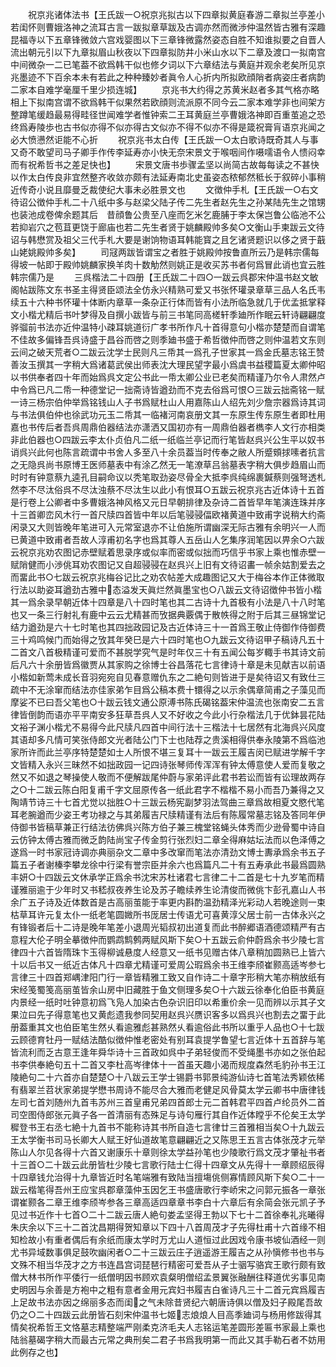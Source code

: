 <!-- { "loadSidebar": true } -->
　　祝京兆诸体法书【王氏跋一○祝京兆拟古以下四章拟黄庭春游二章拟兰亭差小若闺怀则曹娥洛神之流耳古言一跋拟章草跋及古调亦然而微渉仲温然皆古雅有深趣昆福寺以下五章锋微敛六宫戏婴图以下三章锋微露然姿态自胜不知谁拟要之自晋人流出朝元引以下九章拟眉山秋夜以下四章拟防井小米山水以下二章及渡口一拟南宫中间微杂一二已笔葢不欲爲韩干似也修夕词以下六章结法与黄庭并观余老矣所见京兆墨迹不下百余本未有若此之种种臻妙者眞令人心折内所拟欧顔陗者病姿庄者病韵二家本自难学毫厘千里少损连城】
　　京兆书大约得之苏黄米赵者多其气格亦略相上下拟南宫谓不欲爲韩干似果然若欧顔则流派原不同今云二家本难学非也间架方整蹲笔缓趋最易得畦径世闻难学者惟钟索二王耳黄庭兰亭曹娥洛神即百重茧追之恐终爲寿陵歩也古书似亦得不似亦得古文似亦不得不似亦不得是箴祝膏肓语京兆闻之必大愤懑然讵能不心折
　　祝京兆书太白传【王氏跋一○太白歌诗既奇其人与事又奇不敢望司马子卿手作传李延寿亦小快无奈宋景文于喉咽间作嗫嚅语令人愦闷幸而有祝希哲书之差足快也】
　　宋景文唐书歩骤孟坚以尚简古故每每读之不甚快以作太白传良非宜然整齐收敛亦颇有法延寿南北史虽姿态秾郁然秪长于叙碎小事稍近传奇小说且靡曼乏裁使纪大事未必胜景文也
　　文徴仲手札【王氏跋一○右文待诏公徴仲手札二十八纸中多与赵梁父陆子传二先生者赵先生之孙某陆先生之馆甥也装池成卷俾余题其后　昔顔鲁公贵至八座而乞米乞鹿脯于李太保岂鲁公临池不公若抑岩穴之苞苴更饶于廊庙也若二先生者贤于姚麟殿帅多矣○文衡山手柬跋云文待诏与韩懋赏及祖父三代手札大要是谢饷物语耳韩能寳之且乞诸贤题识以侈之贤于蕺山姥姚殿帅多矣】
　　司冦两跋皆谓宝之者胜于姚殿帅按鲁直所云乃是韩宗儒每得坡一帖即于殿帅姚麟家换羊肉十数觔然则姚正是收买苏书者何爲冒此诮也宜云胜韩宗儒乃是
　　三呉楷法二十四册【王氏跋二十四○一跋云呉郡宋仲温书赵文敏阁帖跋陈文东书圣主得贤臣颂法全仿永兴精熟可爱又书张怀瓘录章草三品人名氏韦续五十六种书怀瓘十体断内章草一条杂正行体而皆有小法所临急就几于优孟抵掌释文小楷尤精后书叶梦得及自撰小跋皆与前三书笔同高槎轩季廸所作眠云轩诗翩翩度骅骝前书法亦近仲温特小疎耳姚道衍广孝书所作凡十首得意句小楷亦楚楚而自谓笔不佳故多偏锋吾呉诗盛于昌谷而啓之则季廸书盛于希哲徴仲而啓之则仲温若文东则云间之破天荒者○二跋云沈学士民则凡三帋其一爲孔子世家其一爲金氏墓志铭王赞善汝玉撰其一字稍大爲诸葛武侯出师表沈大理民望字最小爲虞书益稷篇夏太卿仲昭以书供奉者四十年而始爲呉文定公书此一帋太卿公业已老矣而精谨乃尔令人肃然卢中令爲已凡二帋一种德堂记一拙斋诗皆遒劲而不克去俗爲可恨○三跋云拙斋铭一赋一诗三杨宗伯仲举爲铭钱山人子书爲赋杜山人用嘉陈山人绍先刘少詹宗器爲诗其词与书法俱伯仲也徐武功元玉二帋其一临褚河南哀册文其一东原生传东原生者即杜用嘉也书传后者吾呉周鼎伯器结法亦潇洒又国初亦有一周鼎伯器者檇李人文行亦相类非此伯器也○四跋云李太仆贞伯凡二纸一纸临兰亭记而行笔皆赵呉兴公生平以奴书诮呉兴此何也陈言疏谓中书舍人多至八十余员葢当时传奉之敝人所蹙頞捄嗉者抗言之无隐呉尚书原博王医师墓表中有涂乙然无一笔潦草吕翁墓表字稍大俱步趋眉山而时时有钟意蔡九逵孔目嗣命议以秃笔取劲姿尽骨全大抵李呉纯绵裹鍼蔡则强弩透札然李不尽汰俗呉不尽汰浊蔡不尽汰生以此小有恨耳○五跋云祝京兆古近体诗十五首是行卷上公卿者中多曹娥洛神风格又元日早朝排律及杂诗二首皆早年笔演连珠并序十三首卿峦风木行一首尺牍四首皆中年以后笔骎骎偪欧褚黄道中致甫字说稍大约斋闲录又大则皆晚年笔进可入元常室退亦不让伯施所谓幽深无际古雅有余明兴一人而已黄道中致甫者吾故人淳甫初名字也爲其尊人五岳山人乞集序润笔因以畀余○六跋云祝京兆劝农图记赤壁赋着思录序或似率而密或似拙而巧信乎书家上乘也惟赤壁一赋陗健而小渉佻耳劝农图记又自超骎骎在赵呉兴上旧有文待诏畵一帧余姑割爱去之而畱此书○七跋云祝京兆梅谷记比之劝农帖差大成趣图记又大于梅谷本作正体微取行法以助姿耳遒劲古雅中态溢发天眞烂然眞墨宝也○八跋云文待诏徴仲书皆小楷其一爲余录早朝近体十四章是八十四时笔也其二古诗十九首极有小法是八十八时笔也又一条三行射礼有鹿中云云尤精甚而攷据典覈偶于散帙得之附于后其三昼锦堂记结力遒劲是六十七时笔也其四拙政园记及古近体诗三十一首爲王敬止侍御作侍御费三十鸡鸣候门而始得之攷其年癸巳是六十四时笔也○九跋云文待诏甲子稿诗凡五十二首文八首极精谨可爱而不甚脱学究气是时年仅三十有五闻公每岁輙手书其诗文前后凡六十余册皆爲徽贾从其家购之徐博士谷昌落花七言律诗十章是未见献吉以前语小楷如新莺未成长音羽宛宛自见春意赠仇东之二絶句则皆进于是矣待诏又有致仕三疏中不无涂窜而结法亦佳家弟乍目爲公稿本费十镮得之以示余偶章简甫之子藻见而摩娑不已曰吾父笔也○十跋云钱文通公原溥书陈氏碣铭葢宋仲温流也张南安二五言律皆倒韵而语亦平平南安多狂草吾呉人又不好收之今此小行杂楷法几于优鉢昙花陆文裕子渊小楷尤不易得今此尺牍凡四首中间行法十三楷法十七居然有北海呉兴风度其语却多凡情可笑张侍郎文光者陆公门下士也陆荐之贵溪相得供奉永陵第不爲临池家所许而此兰亭序特楚楚如士人所恨不堪三复耳十一跋云王履吉闵已赋进学解千字文皆精入永兴三昧然不如拙政园一记四诗张琴师传浑浑有钟太傅意使人爱而复敬之然又不如退之琴操使人敬而不便解跋尾仲蔚与家弟评此君书若讼而皆有讼理故两存之○十二跋云陈白阳复甫千字文屈原传各一纸此君字不楷楷不易小而吾乃兼得之又陶靖节诗三十七首尤觉以拙胜○十三跋云杨宪副梦羽法驾曲三章爲故相夏文愍代笔耳老腕遒而少姿王考功禄之与其弟履吉尺牍精谨有法后有陈履常墓志铭及答同年伊侍御书皆稿草兼正行结法彷佛呉兴陈方伯子兼三槐堂铭蝇头体秀而少逊骨蜀中诗自云仿钟太傅古雅而微乏韵陆尚宝子传金剪行张烈妇二章全得麻姑坛法而以色泽傅之遂爲一时书家冠诗调亦典丽杂文二章中多改窜而笔法亦清劲文博士夀承爲余书五子篇五子者谢榛李攀龙徐中行梁有誉宗臣并余六也爲篇凡二十有五寿承此书最爲圆熟丰妍○十四跋云文休承学正爲余书沈宋苏杜诸君七言律二十二首是七十九岁笔而精谨雅丽逾于少年时又书嵇叔夜养生论及苏子瞻续养生论清俊而微佻卞彭孔嘉山人书余广五子诗及近体数首是古高丽茧能于率更内斟酌温劲精泽光彩动人若晚途则一束枯草耳许元复太仆一纸老笔圆媺所书厐居士传语尤可喜黄淳父居士前一古体永兴之有锋锻者后十二诗是晚年笔差小退周光韬叔初出道复而此书醉郷语酒德颂精严有古意程大伦子明全摹徴仲而鹦鹉鹪鹩两赋风斯下矣○十五跋云俞仲蔚爲余书少陵七言律四十六首皆隋珠卞玉得柳诚悬度人经意又一纸书见赠古体八章稍加圆熟已上皆六十以后书又一纸近古体凡十四章尤精谨可爱周公瑕爲余书王维李颀崔颢高适岑参七言律三十四首郑嵎津阳门行一章皆精雅工致又自作诗二十章字形稍大笔亦稍放纸有宋经笺蜀笺高丽茧皆余山房中旧藏胜于鱼文侧理多矣○十六跋云徐奉化伯臣书黄庭内景经一纸时吐钟意初爲飞凫人加染古色杂识旧印以希重价余一见而辨以示其子文果泣曰先子得意笔也又黄彪遗我参同契用赵呉兴赝识客多以爲呉兴也割去之畱于此册葢重其文也伯臣笔生然乆看逾雅彪甚熟然乆看逾俗此书所以重乎人品也○十七跋云顾德育牡丹一赋结法酷似徴仲惟老密处有别耳袁提学鲁望七言近体十五首辞与笔皆流利而乏古意王逢年舜华诗十三首政如呉中子弟轻俊而不受绳墨书亦如之张伯起书李供奉絶句五十二首又李杜高岑律体十一首虽天趣小渴而规度森然毛豹孙书王江陵絶句二十六首亦自楚楚○十八跋云王学士锡爵书郭景纯游仙诗七首笔法秀颖依稀有翡翠兰苕状家弟提学懋书周诗不能尽合大雅而老健足风骨莫太学云卿书中唐律钱左司七首刘随州九首韦苏州三首皇甫兄弟四首郎士元二首韩君平四首卢纶员外二首司空图侍郎张元眞子各一首清丽有态殊足与诗句雁行其自作近体瞠乎不伦矣王太学穉登书王右丞七絶十九首书不能称诗其书所自造七言律廿三首雅相当矣○十九跋云王太学衡书司马长卿大人赋王好仙道故笔意翩翩近之又陈思王五言古体张茂才元举陈山人尔见各得十六首又谢康乐十章则徐太学益孙笔也少陵歌行爲文茂才肇祉书者十三首○二十跋云此册皆杜少陵七言歌行陆士仁得十四章文从先得十一章顾绍辰得十四章钱允治得十九章皆近时名笔端雅有致陆当擅塲佻侧寡情顾风斯下矣○二十一跋云楷笔得吾州王应宝呉郡章藻仲玉因乞王书盛唐歌行李峤宋之问郭元振各一章张谓崔颢各二章王维李颀岑参各三章高适四章章书李白十六章后有余简会张元凯子予见过书近作十七首○二十二跋云唐人絶句娄孟坚得王勃以下七十二首徐奉礼兆曦得朱庆余以下三十二首沈昌期得贺知章以下四十八首周茂才子先得杜甫十六首缘不相知检故小有重者偶后有余纸而康太学时万尤山人道恒过此因戏令康书坡仙酒经一则尤书异域数事俱足鼓吹幽闲者○二十三跋云庄子逍遥游王履吉之从孙愼修书也书与文殊不相当华茂才之方书连昌宫词琵琶行精密可爱吾从子士骃写骆宾王歌行颇有致僧大林书所作平倭行一纸僧明因书顾欢袁粲明僧绍孟景翼张融酬往释道优劣事见南史明因与余善是方袍中之粗有意者金用元宾妇书履吉白雀诗凡三十二首元宾爲履吉上足故书法亦因之绵丽多态而闺之气未除昔贤纪六朝唐诗俱以僧及妇子殿尾吾故仍之○二十四跋云此册皆石刻宋仲温书七姬志烺烺人目高季廸词与杨用修跋得其情矣祝希哲王文恪墓志精整端严刚柔克济毛夫人志铭运笔差圆形差匾书家最上乘也陆翁墓碣字稍大而最古元常之典刑矣二君子书爲我明第一而此又其手勒石者不妨用此例存之也】
